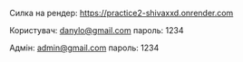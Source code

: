 Силка на рендер:
https://practice2-shivaxxd.onrender.com

Користувач:
danylo@gmail.com
пароль:
1234

Адмін:
admin@gmail.com
пароль:
1234
